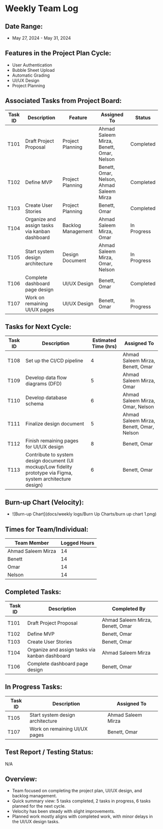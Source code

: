 # Weekly Team Log

## Date Range:
- May 27, 2024 - May 31, 2024

## Features in the Project Plan Cycle:
- User Authentication
- Bubble Sheet Upload
- Automatic Grading
- UI/UX Design
- Project Planning

## Associated Tasks from Project Board:
| Task ID | Description | Feature | Assigned To | Status |
|---------|-------------|---------|-------------|--------|
| T101    | Draft Project Proposal | Project Planning | Ahmad Saleem Mirza, Benett, Omar, Nelson | Completed |
| T102    | Define MVP | Project Planning | Benett, Omar, Nelson, Ahmad Saleem Mirza| Completed |
| T103    | Create User Stories | Project Planning | Benett, Omar | Completed |
| T104    | Organize and assign tasks via kanban dashboard | Backlog Management | Ahmad Saleem Mirza, Omar | In Progress |
| T105    | Start system design architecture | Design Document | Ahmad Saleem Mirza, Omar, Nelson | In Progress |
| T106    | Complete dashboard page design | UI/UX Design | Benett, Omar | Completed |
| T107    | Work on remaining UI/UX pages | UI/UX Design | Benett, Omar | In Progress |

## Tasks for Next Cycle:
| Task ID | Description | Estimated Time (hrs) | Assigned To |
|---------|-------------|----------------------|-------------|
| T108    | Set up the CI/CD pipeline | 4 | Ahmad Saleem Mirza, Benett, Omar |
| T109    | Develop data flow diagrams (DFD) | 5 | Ahmad Saleem Mirza, Omar |
| T110    | Develop database schema | 6 | Ahmad Saleem Mirza, Omar, Nelson |
| T111    | Finalize design document | 5 | Ahmad Saleem Mirza, Benett, Omar, Nelson |
| T112    | Finish remaining pages for UI/UX design | 8 | Benett, Omar |
| T113    | Contribute to system design document (UI mockup/Low fidelity prototype via Figma, system architecture design) | 6 | Benett, Omar |

## Burn-up Chart (Velocity):
- ![Burn-up Chart](docs/weekly logs/Burn Up Charts/burn up chart 1.png)

## Times for Team/Individual:
| Team Member       | Logged Hours |
|-------------------|--------------|
| Ahmad Saleem Mirza | 14           |
| Benett             | 14           |
| Omar               | 14           |
| Nelson             | 14           |

## Completed Tasks:
| Task ID | Description | Completed By |
|---------|-------------|--------------|
| T101    | Draft Project Proposal | Ahmad Saleem Mirza, Benett, Omar |
| T102    | Define MVP | Benett, Omar |
| T103    | Create User Stories | Benett, Omar |
| T104    | Organize and assign tasks via kanban dashboard | Ahmad Saleem Mirza |
| T106    | Complete dashboard page design | Benett, Omar |

## In Progress Tasks:
| Task ID | Description | Assigned To |
|---------|-------------|-------------|
| T105    | Start system design architecture | Ahmad Saleem Mirza |
| T107    | Work on remaining UI/UX pages | Benett, Omar |

## Test Report / Testing Status:
N/A

## Overview:
- Team focused on completing the project plan, UI/UX design, and backlog management.
- Quick summary view: 5 tasks completed, 2 tasks in progress, 6 tasks planned for the next cycle.
- Velocity has been steady with slight improvements.
- Planned work mostly aligns with completed work, with minor delays in the UI/UX design tasks.
